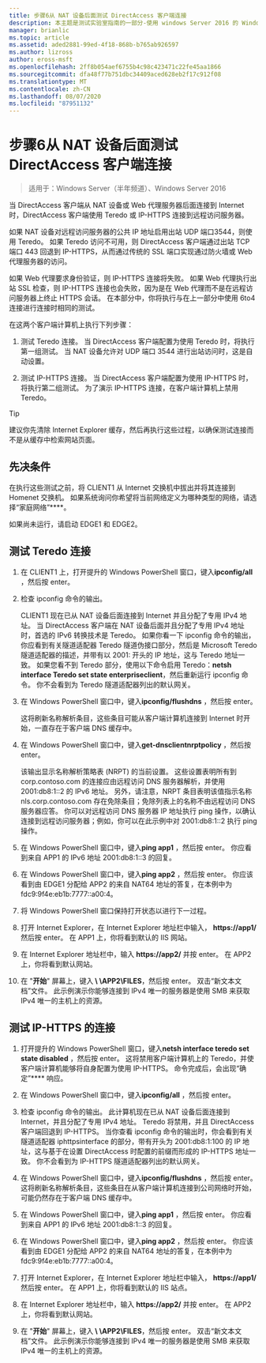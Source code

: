 ```yaml
---
title: 步骤6从 NAT 设备后面测试 DirectAccess 客户端连接
description: 本主题是测试实验室指南的一部分-使用 windows Server 2016 的 Windows NLB 在群集中演示 DirectAccess
manager: brianlic
ms.topic: article
ms.assetid: aded2881-99ed-4f18-868b-b765ab926597
ms.author: lizross
author: eross-msft
ms.openlocfilehash: 2ff8b054aef6755b4c98c423471c22fe45aa1866
ms.sourcegitcommit: dfa48f77b751dbc34409aced628eb2f17c912f08
ms.translationtype: MT
ms.contentlocale: zh-CN
ms.lasthandoff: 08/07/2020
ms.locfileid: "87951132"
---
```

# <a name="step-6-test-directaccess-client-connectivity-from-behind-a-nat-device"></a>步骤6从 NAT 设备后面测试 DirectAccess 客户端连接

>适用于：Windows Server（半年频道）、Windows Server 2016

当 DirectAccess 客户端从 NAT 设备或 Web 代理服务器后面连接到 Internet 时，DirectAccess 客户端使用 Teredo 或 IP-HTTPS 连接到远程访问服务器。

如果 NAT 设备对远程访问服务器的公共 IP 地址启用出站 UDP 端口3544，则使用 Teredo。 如果 Teredo 访问不可用，则 DirectAccess 客户端通过出站 TCP 端口 443 回退到 IP-HTTPS，从而通过传统的 SSL 端口实现通过防火墙或 Web 代理服务器的访问。

如果 Web 代理要求身份验证，则 IP-HTTPS 连接将失败。 如果 Web 代理执行出站 SSL 检查，则 IP-HTTPS 连接也会失败，因为是在 Web 代理而不是在远程访问服务器上终止 HTTPS 会话。 在本部分中，你将执行与在上一部分中使用 6to4 连接进行连接时相同的测试。

在这两个客户端计算机上执行下列步骤：

1. 测试 Teredo 连接。 当 DirectAccess 客户端配置为使用 Teredo 时，将执行第一组测试。 当 NAT 设备允许对 UDP 端口 3544 进行出站访问时，这是自动设置。

2. 测试 IP-HTTPS 连接。 当 DirectAccess 客户端配置为使用 IP-HTTPS 时，将执行第二组测试。 为了演示 IP-HTTPS 连接，在客户端计算机上禁用 Teredo。

> [!TIP]
> 建议你先清除 Internet Explorer 缓存，然后再执行这些过程，以确保测试连接而不是从缓存中检索网站页面。

## <a name="prerequisites"></a>先决条件

在执行这些测试之前，将 CLIENT1 从 Internet 交换机中拔出并将其连接到 Homenet 交换机。 如果系统询问你希望将当前网络定义为哪种类型的网络，请选择“家庭网络”****。

如果尚未运行，请启动 EDGE1 和 EDGE2。

## <a name="test-teredo-connectivity"></a>测试 Teredo 连接

1. 在 CLIENT1 上，打开提升的 Windows PowerShell 窗口，键入**ipconfig/all** ，然后按 enter。

2. 检查 ipconfig 命令的输出。

   CLIENT1 现在已从 NAT 设备后面连接到 Internet 并且分配了专用 IPv4 地址。 当 DirectAccess 客户端在 NAT 设备后面并且分配了专用 IPv4 地址时，首选的 IPv6 转换技术是 Teredo。 如果你看一下 ipconfig 命令的输出，你应看到有关隧道适配器 Teredo 隧道伪接口部分，然后是 Microsoft Teredo 隧道适配器的描述，并带有以 2001: 开头的 IP 地址，这与 Teredo 地址一致。 如果您看不到 Teredo 部分，使用以下命令启用 Teredo：**netsh interface Teredo set state enterpriseclient**，然后重新运行 ipconfig 命令。 你不会看到为 Teredo 隧道适配器列出的默认网关。

3. 在 Windows PowerShell 窗口中，键入**ipconfig/flushdns** ，然后按 enter。

   这将刷新名称解析条目，这些条目可能从客户端计算机连接到 Internet 时开始，一直存在于客户端 DNS 缓存中。

4. 在 Windows PowerShell 窗口中，键入**get-dnsclientnrptpolicy** ，然后按 enter。

   该输出显示名称解析策略表 (NRPT) 的当前设置。 这些设置表明所有到 corp.contoso.com 的连接应由远程访问 DNS 服务器解析，并使用 2001:db8:1::2 的 IPv6 地址。 另外，请注意，NRPT 条目表明该值指示名称 nls.corp.contoso.com 存在免除条目；免除列表上的名称不由远程访问 DNS 服务器应答。 你可以对远程访问 DNS 服务器 IP 地址执行 ping 操作，以确认连接到远程访问服务器；例如，你可以在此示例中对 2001:db8:1::2 执行 ping 操作。

5. 在 Windows PowerShell 窗口中，键入**ping app1** ，然后按 enter。 你应看到来自 APP1 的 IPv6 地址 2001:db8:1::3 的回复。

6. 在 Windows PowerShell 窗口中，键入**ping app2** ，然后按 enter。 你应该看到由 EDGE1 分配给 APP2 的来自 NAT64 地址的答复，在本例中为 fdc9:9f4e:eb1b:7777::a00:4。

7. 将 Windows PowerShell 窗口保持打开状态以进行下一过程。

8. 打开 Internet Explorer，在 Internet Explorer 地址栏中输入， **https://app1/** 然后按 enter。 在 APP1 上，你将看到默认的 IIS 网站。

9. 在 Internet Explorer 地址栏中，输入 **https://app2/** 并按 enter。 在 APP2 上，你将看到默认网站。

10. 在 "**开始**" 屏幕上，键入<strong> \\ \APP2\FILES</strong>，然后按 enter。 双击“新文本文档”文件。 此示例演示你能够连接到 IPv4 唯一的服务器是使用 SMB 来获取 IPv4 唯一的主机上的资源。

## <a name="test-ip-https-connectivity"></a>测试 IP-HTTPS 的连接

1. 打开提升的 Windows PowerShell 窗口，键入**netsh interface teredo set state disabled** ，然后按 enter。 这将禁用客户端计算机上的 Teredo，并使客户端计算机能够将自身配置为使用 IP-HTTPS。 命令完成后，会出现“确定”**** 响应。

2. 在 Windows PowerShell 窗口中，键入**ipconfig/all** ，然后按 enter。

3. 检查 ipconfig 命令的输出。 此计算机现在已从 NAT 设备后面连接到 Internet，并且分配了专用 IPv4 地址。 Teredo 将禁用，并且 DirectAccess 客户端回退到 IP-HTTPS。 当你查看 ipconfig 命令的输出时，你会看到有关隧道适配器 iphttpsinterface 的部分，带有开头为 2001:db8:1:100 的 IP 地址，这与基于在设置 DirectAccess 时配置的前缀而形成的 IP-HTTPS 地址一致。 你不会看到为 IP-HTTPS 隧道适配器列出的默认网关。

4. 在 Windows PowerShell 窗口中，键入**ipconfig/flushdns** ，然后按 enter。 这将刷新名称解析条目，这些条目在从客户端计算机连接到公司网络时开始，可能仍然存在于客户端 DNS 缓存中。

5. 在 Windows PowerShell 窗口中，键入**ping app1** ，然后按 enter。 你应看到来自 APP1 的 IPv6 地址 2001:db8:1::3 的回复。

6. 在 Windows PowerShell 窗口中，键入**ping app2** ，然后按 enter。 你应该看到由 EDGE1 分配给 APP2 的来自 NAT64 地址的答复，在本例中为 fdc9:9f4e:eb1b:7777::a00:4。

7. 打开 Internet Explorer，在 Internet Explorer 地址栏中输入， **https://app1/** 然后按 enter。 在 APP1 上，你将看到默认的 IIS 站点。

8. 在 Internet Explorer 地址栏中，输入 **https://app2/** 并按 enter。 在 APP2 上，你将看到默认网站。

9. 在 "**开始**" 屏幕上，键入<strong> \\ \APP2\FILES</strong>，然后按 enter。 双击“新文本文档”文件。 此示例演示你能够连接到 IPv4 唯一的服务器是使用 SMB 来获取 IPv4 唯一的主机上的资源。
